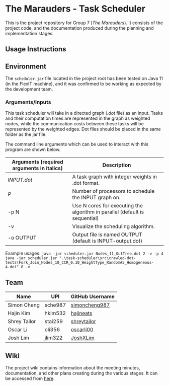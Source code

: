 # The Marauders - Task Scheduler

This is the project repository for Group 7 (*The Marauders*). It consists of the project code, and the documentation produced during the planning and implementation stages.

## Usage Instructions

## Environment

The `scheduler.jar` file located in the project root has been tested on Java 11 (in the FlexIT machine), and it was confirmed to be working as expected by the development team.

### Arguments/Inputs

This task scheduler will take in a directed graph (*.dot* file) as an input. Tasks and their computation times are represented in the graph as weighted nodes, while the communication costs between these tasks will be represented by the weighted edges. Dot files should be placed in the same folder as the jar file.

The command line arguments which can be used to interact with this program are shown below.

| Arguments (required arguments in italics) | Description |
| --- | --- |
| *INPUT.dot* | A task graph with integer weights in .dot format. |
| *P* | Number of processors to schedule the INPUT graph on. |
| -p N | Use N cores for executing the algorithm in parallel (default is sequential) |
| -v | Visualize the scheduling algorithm. |
| -o OUTPUT | Output file is named OUTPUT (default is INPUT-output.dot) |

Example usages: 
```java -jar scheduler.jar Nodes_11_OutTree.dot 2 -v -p 4```
```java -jar scheduler.jar ".\task-scheduler\src\crawled-dot-tests\Fork_Join_Nodes_10_CCR_0.10_WeightType_Random#5_Homogeneous-4.dot" 8 -v```

## Team

| Name | UPI | GitHub Username |
| --- | --- | --- |
| Simon Cheng | sche987 | [simoncheng987](https://github.com/simoncheng987) |
| Hajin Kim | hkim532 | [hajineats](https://github.com/hajineats) |
| Shrey Tailor | stai259 | [shreytailor](https://github.com/shreytailor) |
| Oscar Li | oli356 | [oscarli00](https://github.com/oscarli00) |
| Josh Lim | jlim322 | [JoshXLim](https://github.com/JoshXLim) |

## Wiki

The project wiki contains information about the meeting minutes, documentation, and other plans creating during the various stages. It can be accessed from [here](wiki/index.md).
